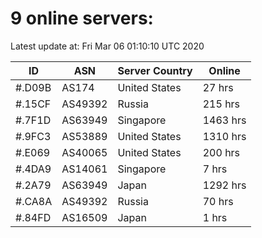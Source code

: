 # 9 online servers:

Latest update at: Fri Mar 06 01:10:10 UTC 2020

| ID | ASN | Server Country | Online |
| -- | --- | -------------- | ------ |
| #.D09B | AS174 | United States | 27 hrs |
| #.15CF | AS49392 | Russia | 215 hrs |
| #.7F1D | AS63949 | Singapore | 1463 hrs |
| #.9FC3 | AS53889 | United States | 1310 hrs |
| #.E069 | AS40065 | United States | 200 hrs |
| #.4DA9 | AS14061 | Singapore | 7 hrs |
| #.2A79 | AS63949 | Japan | 1292 hrs |
| #.CA8A | AS49392 | Russia | 70 hrs |
| #.84FD | AS16509 | Japan | 1 hrs |

